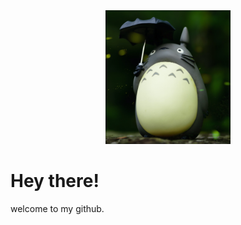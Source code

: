 <div id="header" align="center" >
  <img src="pic1.png" width="200">
</div>


# Hey there!

welcome to my github.
